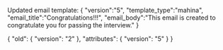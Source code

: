 Updated email template: {
                         "version":"5",
                         "template_type":"mahina",
                         "email_title":"Congratulations!!!",
                         "email_body":"This email is created to congratulate you for passing the interview."
                         }

{
    "old": {
        "version": "2"
    },
    "attributes": {
        "version": "5"
    }
}



